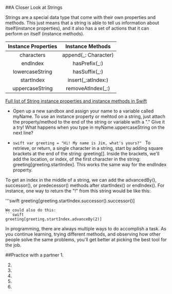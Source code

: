 ##A Closer Look at Strings

Strings are a special data type that come with their own properties and methods. This just means that a string is able to tell us information about itself(instance properties), and it also has a set of actions that it can perform on itself (instance methods). 


Instance Properties |     Instance Methods
:----------------:  |    :------------------:
characters          |     append(_: Character)
endIndex            |     hasPrefix(_:)
lowercaseString     |     hasSuffix(_:)
startIndex          |     insert(_:atIndex:)
uppercaseString     |     removeAtIndex(_:)

[Full list of String instance properties and instance methods in Swift](https://developer.apple.com/library/prerelease/mac/documentation/Swift/Reference/Swift_String_Structure/index.html#//apple_ref/doc/uid/TP40015181-CH1-DontLinkElementID_31)


- Open up a new sandbox and assign your name to a variable called myName. To use an instance property or mehtod on a string, just attach the property/method to the end of the string or variable with a "." Give it a try! What happens when you type in myName.uppercaseString on the next line?

- ```swift var greeting = "Hi! My name is Jim, what's yours?" ```
To retrieve, or return, a single character in a string, start by adding square brackets at the end of the string: greeting[]. Inside the brackets, we'll add the location, or index, of the first character in the string: greeting[greeting.startIndex]. This works the same way for the endIndex property.

To get an index in the middle of a string, we can add the advancedBy(), successor(), or predecessor() methods after startIndex() or endIndex(). For instance, one way to return the "!" from this string would be like this:

'''swift
greeting[greeting.startIndex.successor().successor()]
```
We could also do this:
```swift
greeting[greeting.startIndex.advanceBy(2)]
```

In programming, there are always multiple ways to do accomplish a task. As you continue learning, trying different methods, and observing how other people solve the same problems, you'll get better at picking the best tool for the job.


##Practice with a partner
1.

2.

3.

4.

5.

6.
